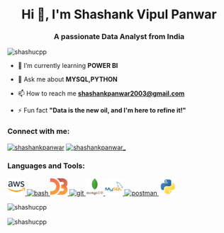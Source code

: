 <h1 align="center">Hi 👋, I'm Shashank Vipul Panwar</h1>
<h3 align="center">A passionate Data Analyst from India</h3>

<p align="left"> <img src="https://komarev.com/ghpvc/?username=shashucpp&label=Profile%20views&color=0e75b6&style=flat" alt="shashucpp" /> </p>

- 🌱 I’m currently learning **POWER BI**

- 💬 Ask me about **MYSQL,PYTHON**

- 📫 How to reach me **shashankpanwar2003@gmail.com**

- ⚡ Fun fact **"Data is the new oil, and I'm here to refine it!"**

<h3 align="left">Connect with me:</h3>
<p align="left">
<a href="https://linkedin.com/in/shashankpanwar" target="blank"><img align="center" src="https://raw.githubusercontent.com/rahuldkjain/github-profile-readme-generator/master/src/images/icons/Social/linked-in-alt.svg" alt="shashankpanwar" height="30" width="40" /></a>
<a href="https://instagram.com/shashankpanwar_" target="blank"><img align="center" src="https://raw.githubusercontent.com/rahuldkjain/github-profile-readme-generator/master/src/images/icons/Social/instagram.svg" alt="shashankpanwar_" height="30" width="40" /></a>
</p>

<h3 align="left">Languages and Tools:</h3>
<p align="left"> <a href="https://aws.amazon.com" target="_blank" rel="noreferrer"> <img src="https://raw.githubusercontent.com/devicons/devicon/master/icons/amazonwebservices/amazonwebservices-original-wordmark.svg" alt="aws" width="40" height="40"/> </a> <a href="https://www.gnu.org/software/bash/" target="_blank" rel="noreferrer"> <img src="https://www.vectorlogo.zone/logos/gnu_bash/gnu_bash-icon.svg" alt="bash" width="40" height="40"/> </a> <a href="https://d3js.org/" target="_blank" rel="noreferrer"> <img src="https://raw.githubusercontent.com/devicons/devicon/master/icons/d3js/d3js-original.svg" alt="d3js" width="40" height="40"/> </a> <a href="https://git-scm.com/" target="_blank" rel="noreferrer"> <img src="https://www.vectorlogo.zone/logos/git-scm/git-scm-icon.svg" alt="git" width="40" height="40"/> </a> <a href="https://www.mongodb.com/" target="_blank" rel="noreferrer"> <img src="https://raw.githubusercontent.com/devicons/devicon/master/icons/mongodb/mongodb-original-wordmark.svg" alt="mongodb" width="40" height="40"/> </a> <a href="https://www.mysql.com/" target="_blank" rel="noreferrer"> <img src="https://raw.githubusercontent.com/devicons/devicon/master/icons/mysql/mysql-original-wordmark.svg" alt="mysql" width="40" height="40"/> </a> <a href="https://postman.com" target="_blank" rel="noreferrer"> <img src="https://www.vectorlogo.zone/logos/getpostman/getpostman-icon.svg" alt="postman" width="40" height="40"/> </a> <a href="https://www.python.org" target="_blank" rel="noreferrer"> <img src="https://raw.githubusercontent.com/devicons/devicon/master/icons/python/python-original.svg" alt="python" width="40" height="40"/> </a> </p>

<p><img align="center" src="https://github-readme-stats.vercel.app/api/top-langs?username=shashucpp&show_icons=true&locale=en&layout=compact" alt="shashucpp" /></p>

<p><img align="center" src="https://github-readme-streak-stats.herokuapp.com/?user=shashucpp&" alt="shashucpp" /></p>

